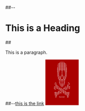 <!DOCTYPE html>
<html>
<head>
<title>ranit</title>
</head>
<body>

##--<h1>This is a Heading</h1>
##<p>This is a paragraph.</p>
##--<a href="https://www.google.com">this is the link</a>
<img src="https://github.com/Dark70rd/Darklord.blog.github.io/blob/master-branch/docs/petya_windows.png?raw=true" alt="darkload" width="104" height="142">

</body>
</html>
